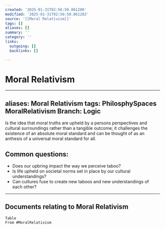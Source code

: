 ```yaml
---
created: '2025-01-31T02:56:50.861200'
modified: '2025-01-31T02:56:50.861202'
source: '[[Moral Relativism]]'
tags: []
aliases: []
summary: ''
category: ''
links:
  outgoing: []
  backlinks: []

---
```


# Moral Relativism

---
aliases: Moral Relativism
tags: PhilosphySpaces MoralRelativism
Branch: Logic
---
Is the idea that moral truths are upheld by a persons perspectives and cultural surroundings rather than a tangible outcome; it challenges the existence of an absolute moral standard and can be thought of as an anthesis of a universal moral standard for all.

## Common questions:
- Does our upbring impact the way we perceive taboo?
- Is life upheld on societal norms set in place by our cultural understandings?
- Can cultures fuse to create new taboos and new understandings of each other?







___
## Documents relating to Moral Relativism
```dataview
Table
From #MoralRelativism  
```